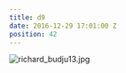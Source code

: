 ```yaml
---
title: d9
date: 2016-12-29 17:01:00 Z
position: 42
---
```


![richard_budju13.jpg](/uploads/richard_budju13.jpg)